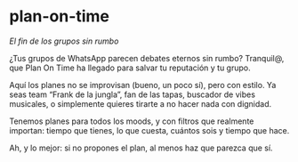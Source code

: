 # plan-on-time
 
_El fin de los grupos sin rumbo_

¿Tus grupos de WhatsApp parecen debates eternos sin rumbo?
Tranquil@, que Plan On Time ha llegado para salvar tu reputación y tu grupo.

Aquí los planes no se improvisan (bueno, un poco sí), pero con estilo. Ya seas team “Frank de la jungla”, fan de las tapas, buscador de vibes musicales, o simplemente quieres tirarte a no hacer nada con dignidad.

Tenemos planes para todos los moods, y con filtros que realmente importan: tiempo que tienes, lo que cuesta, cuántos sois y tiempo que hace.

Ah, y lo mejor: si no propones el plan, al menos haz que parezca que sí.
